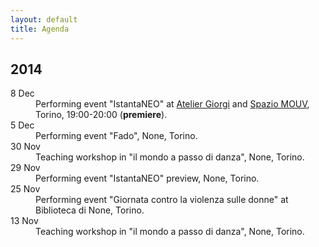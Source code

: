 ```yaml
---
layout: default
title: Agenda
---
```


## 2014

<dl>
<dt>8 Dec</dt>
<dd>Performing event "IstantaNEO" at <a
href="https://www.facebook.com/pages/Atelier-Giorgi/141592662625676">Atelier
Giorgi</a> and <a href="http://www.spaziomouv.it/">Spazio MOUV</a>, Torino,
19:00-20:00 (<b>premiere</b>).</dd>
<dt>5 Dec</dt>
<dd>Performing event "Fado", None, Torino.</dd>
<dt>30 Nov</dt>
<dd>Teaching workshop in "il mondo a passo di danza", None, Torino.</dd>
<dt>29 Nov</dt>
<dd>Performing event "IstantaNEO" preview, None, Torino.</dd>
<dt>25 Nov</dt>
<dd>Performing event "Giornata contro la violenza sulle donne" at Biblioteca di None, Torino.</dd>
<dt>13 Nov</dt>
<dd>Teaching workshop in "il mondo a passo di danza", None, Torino.</dd>
</dl>
